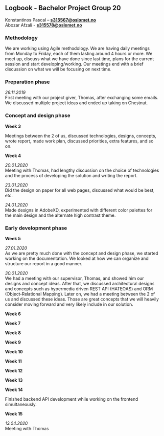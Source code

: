 ## Logbook - Bachelor Project Group 20

Konstantinos Pascal – **s315567@oslomet.no**\
Abozar Afzali - **s315578@oslomet.no**

### Methodology

We are working using Agile methodology. We are having daily meetings from Monday to Friday, each of them lasting around 4 hours or more. We meet up, discuss what we have done since last time, plans for the current session and start developing/working. Our meetings end with a brief discussion on what we will be focusing on next time.

### Preparation phase

_26.11.2019_\
First meeting with our project giver, Thomas, after exchanging some emails. We discussed multiple project ideas and ended up taking on Chestnut.

### Concept and design phase

**Week 3**

Meetings between the 2 of us, discussed technologies, designs, concepts, wrote report, made work plan, discussed priorities, extra features, and so on.

**Week 4**

_20.01.2020_\
Meeting with Thomas, had lengthy discussion on the choice of technologies and the process of developing the solution and writing the report.

_23.01.2020_\
Did the design on paper for all web pages, discussed what would be best, etc.

_24.01.2020_\
Made designs in AdobeXD, experimented with different color palettes for the main design and the alternate high contrast theme.

### Early development phase

**Week 5**

_27.01.2020_\
As we are pretty much done with the concept and design phase, we started working on the documentation. We looked at how we can organize and structure our report in a good manner.

_30.01.2020_\
We had a meeting with our supervisor, Thomas, and showed him our designs and concept ideas. After that, we discussed architectural designs and concepts such as hypermedia driven REST API (HATEOAS) and ORM (Object-Relational Mapping). Later on, we had a meeting between the 2 of us and discussed these ideas. Those are great concepts that we will heavily consider moving forward and very likely include in our solution.

**Week 6**

**Week 7**

**Week 8**

**Week 9**

**Week 10**

**Week 11**

**Week 12**

**Week 13**

**Week 14**

Finished backend API development while working on the frontend simultaneously.

**Week 15**

_13.04.2020_\
Meeting with Thomas
